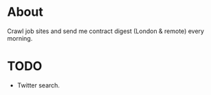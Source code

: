 # About

Crawl job sites and send me contract digest (London & remote) every morning.

# TODO

- Twitter search.
